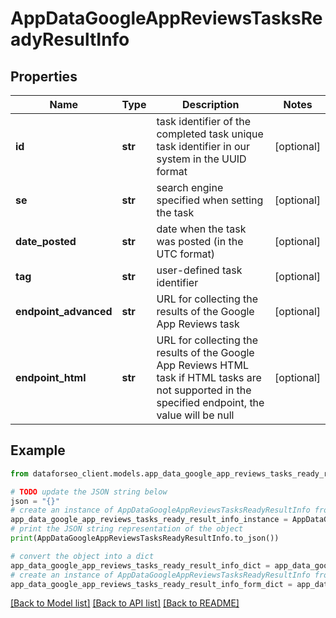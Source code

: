 # AppDataGoogleAppReviewsTasksReadyResultInfo


## Properties

Name | Type | Description | Notes
------------ | ------------- | ------------- | -------------
**id** | **str** | task identifier of the completed task unique task identifier in our system in the UUID format | [optional] 
**se** | **str** | search engine specified when setting the task | [optional] 
**date_posted** | **str** | date when the task was posted (in the UTC format) | [optional] 
**tag** | **str** | user-defined task identifier | [optional] 
**endpoint_advanced** | **str** | URL for collecting the results of the Google App Reviews task | [optional] 
**endpoint_html** | **str** | URL for collecting the results of the Google App Reviews HTML task if HTML tasks are not supported in the specified endpoint, the value will be null | [optional] 

## Example

```python
from dataforseo_client.models.app_data_google_app_reviews_tasks_ready_result_info import AppDataGoogleAppReviewsTasksReadyResultInfo

# TODO update the JSON string below
json = "{}"
# create an instance of AppDataGoogleAppReviewsTasksReadyResultInfo from a JSON string
app_data_google_app_reviews_tasks_ready_result_info_instance = AppDataGoogleAppReviewsTasksReadyResultInfo.from_json(json)
# print the JSON string representation of the object
print(AppDataGoogleAppReviewsTasksReadyResultInfo.to_json())

# convert the object into a dict
app_data_google_app_reviews_tasks_ready_result_info_dict = app_data_google_app_reviews_tasks_ready_result_info_instance.to_dict()
# create an instance of AppDataGoogleAppReviewsTasksReadyResultInfo from a dict
app_data_google_app_reviews_tasks_ready_result_info_form_dict = app_data_google_app_reviews_tasks_ready_result_info.from_dict(app_data_google_app_reviews_tasks_ready_result_info_dict)
```
[[Back to Model list]](../README.md#documentation-for-models) [[Back to API list]](../README.md#documentation-for-api-endpoints) [[Back to README]](../README.md)



